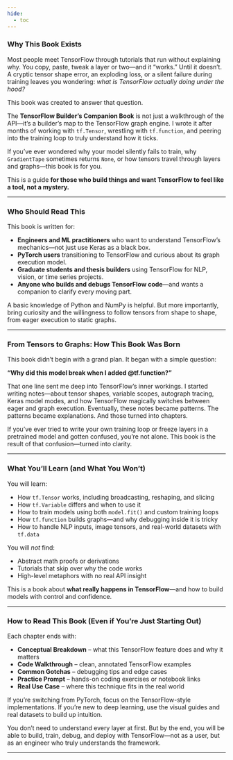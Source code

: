 ```yaml
---
hide:
  - toc
---
```


### Why This Book Exists

Most people meet TensorFlow through tutorials that run without explaining why. You copy, paste, tweak a layer or two—and it “works.” Until it doesn’t. A cryptic tensor shape error, an exploding loss, or a silent failure during training leaves you wondering: *what is TensorFlow actually doing under the hood?*

This book was created to answer that question.

The **TensorFlow Builder’s Companion Book** is not just a walkthrough of the API—it’s a builder’s map to the TensorFlow graph engine. I wrote it after months of working with `tf.Tensor`, wrestling with `tf.function`, and peering into the training loop to truly understand how it ticks.

If you’ve ever wondered why your model silently fails to train, why `GradientTape` sometimes returns `None`, or how tensors travel through layers and graphs—this book is for you.

This is a guide **for those who build things and want TensorFlow to feel like a tool, not a mystery.**

---

### Who Should Read This

This book is written for:

- **Engineers and ML practitioners** who want to understand TensorFlow’s mechanics—not just use Keras as a black box.
- **PyTorch users** transitioning to TensorFlow and curious about its graph execution model.
- **Graduate students and thesis builders** using TensorFlow for NLP, vision, or time series projects.
- **Anyone who builds and debugs TensorFlow code**—and wants a companion to clarify every moving part.

A basic knowledge of Python and NumPy is helpful. But more importantly, bring curiosity and the willingness to follow tensors from shape to shape, from eager execution to static graphs.

---

### From Tensors to Graphs: How This Book Was Born

This book didn’t begin with a grand plan. It began with a simple question:

**“Why did this model break when I added @tf.function?”**

That one line sent me deep into TensorFlow’s inner workings. I started writing notes—about tensor shapes, variable scopes, autograph tracing, Keras model modes, and how TensorFlow magically switches between eager and graph execution. Eventually, these notes became patterns. The patterns became explanations. And those turned into chapters.

If you’ve ever tried to write your own training loop or freeze layers in a pretrained model and gotten confused, you’re not alone. This book is the result of that confusion—turned into clarity.

---

### What You’ll Learn (and What You Won’t)

You will learn:

- How `tf.Tensor` works, including broadcasting, reshaping, and slicing
- How `tf.Variable` differs and when to use it
- How to train models using both `model.fit()` and custom training loops
- How `tf.function` builds graphs—and why debugging inside it is tricky
- How to handle NLP inputs, image tensors, and real-world datasets with `tf.data`

You will *not* find:

- Abstract math proofs or derivations
- Tutorials that skip over why the code works
- High-level metaphors with no real API insight

This is a book about **what really happens in TensorFlow**—and how to build models with control and confidence.

---

### How to Read This Book (Even if You’re Just Starting Out)

Each chapter ends with:

- **Conceptual Breakdown** – what this TensorFlow feature does and why it matters  
- **Code Walkthrough** – clean, annotated TensorFlow examples  
- **Common Gotchas** – debugging tips and edge cases  
- **Practice Prompt** – hands-on coding exercises or notebook links  
- **Real Use Case** – where this technique fits in the real world

If you’re switching from PyTorch, focus on the TensorFlow-style implementations. If you’re new to deep learning, use the visual guides and real datasets to build up intuition.

You don’t need to understand every layer at first. But by the end, you will be able to build, train, debug, and deploy with TensorFlow—not as a user, but as an engineer who truly understands the framework.

---
